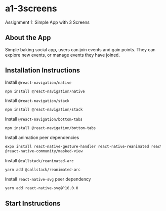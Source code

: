 # a1-3screens
Assignment 1: Simple App with 3 Screens

## About the App
Simple baking social app, users can join events and gain points. They can explore new events, or manage events they have joined.

## Installation Instructions
Install `@react-navigation/native`
```sh
npm install @react-navigation/native
```

Install `@react-navigation/stack`
```sh
npm install @react-navigation/stack
```

Install `@react-navigation/bottom-tabs`
```sh
npm install @react-navigation/bottom-tabs
```

Install animation peer dependencies
```sh
expo install react-native-gesture-handler react-native-reanimated react-native-screens react-native-safe-area-context 
@react-native-community/masked-view
```

Install `@callstack/reanimated-arc`
```sh
yarn add @callstack/reanimated-arc
```

Install `react-native-svg` peer dependency
```sh
yarn add react-native-svg@^10.0.0
```
## Start Instructions

